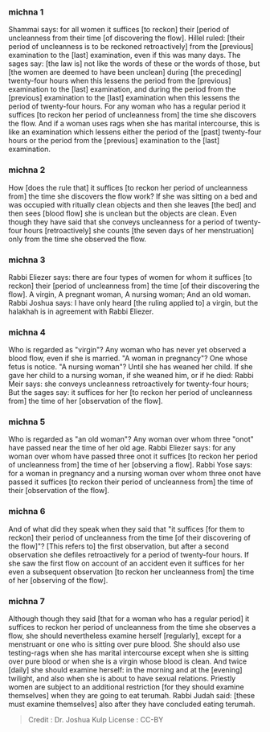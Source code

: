 
### michna 1
Shammai says: for all women it suffices [to reckon] their [period of uncleanness from their time [of discovering the flow]. Hillel ruled: [their period of uncleanness is to be reckoned retroactively] from the [previous] examination to the [last] examination, even if this was many days. The sages say: [the law is] not like the words of these or the words of those, but [the women are deemed to have been unclean] during [the preceding] twenty-four hours  when this  lessens the period from the [previous] examination to the [last] examination, and during the period from the [previous] examination to the [last] examination when this  lessens the period of twenty-four hours. For any woman who has a regular period it suffices [to reckon her period of uncleanness from] the time she discovers the flow. And if a woman uses rags when she has marital intercourse, this is like an examination which lessens either the period of the [past] twenty-four hours or the period from the [previous] examination to the [last] examination.

### michna 2
How [does the rule that] it suffices [to reckon her period of uncleanness from] the time she discovers the flow work? If she was sitting on a bed and was occupied with ritually clean objects and then she leaves [the bed] and then sees [blood flow] she is unclean but the objects are clean. Even though they have said that she conveys uncleanness for a period of twenty-four hours [retroactively]   she counts [the seven days of her menstruation]   only from the time she observed the flow.

### michna 3
Rabbi Eliezer says: there are four types of women for whom it suffices [to reckon] their [period of uncleanness from] the time [of their discovering the flow]. A virgin, A pregnant woman, A nursing woman; And an old woman. Rabbi Joshua says: I have only heard [the ruling applied to] a virgin, but the halakhah is in agreement with Rabbi Eliezer.

### michna 4
Who is regarded as "virgin"? Any woman who has never yet observed a blood flow, even if she is married. "A woman in pregnancy"? One whose fetus is notice. "A nursing woman"? Until she has weaned her child. If she gave her child to a nursing woman, if she weaned him, or if he died: Rabbi Meir says: she conveys uncleanness retroactively for twenty-four hours; But the sages say: it suffices for her [to reckon her period of uncleanness from] the time of her [observation of the flow].

### michna 5
Who is regarded as "an old woman"? Any woman over whom three "onot" have passed near the time of her old age. Rabbi Eliezer says: for any woman over whom have passed three onot it suffices [to reckon her period of uncleanness from] the time of her [observing a flow]. Rabbi Yose says: for a woman in pregnancy and a nursing woman over whom three onot have passed  it suffices [to reckon their period of uncleanness from] the time of their [observation of the flow].

### michna 6
And of what did they speak  when they said  that "it suffices [for them to reckon] their period of uncleanness from the time [of their discovering of the flow]"? [This refers to] the first observation,  but after a second observation she defiles retroactively for a period of twenty-four hours. If she saw the first flow on account of an accident even it suffices for her even a subsequent observation [to reckon her uncleanness from] the time of her [observing of the flow].

### michna 7
Although though they said [that for a woman who has a regular period] it suffices to reckon her period of uncleanness from the time she observes a flow, she should nevertheless examine herself [regularly],  except for a menstruant or one who is sitting over pure blood. She should also use testing-rags when she has marital intercourse except when she is sitting over pure blood or when she is a virgin whose blood is clean. And twice [daily] she should examine herself: in the morning  and at the [evening] twilight, and also when she is about to have sexual relations. Priestly women are subject to an additional restriction [for they should examine themselves] when they are going to eat terumah. Rabbi Judah said: [these must examine themselves] also after they have concluded eating terumah.

>Credit : Dr. Joshua Kulp
>License : CC-BY